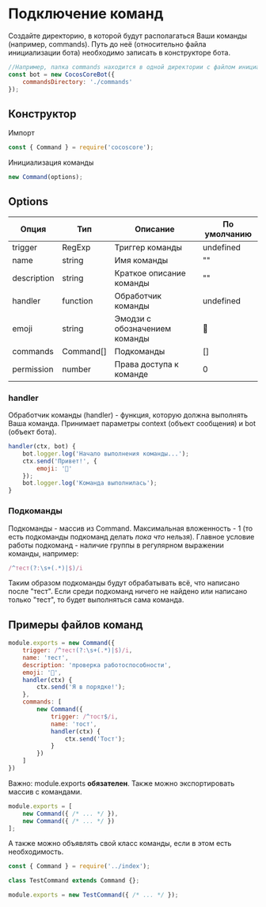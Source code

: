 # Подключение команд

Создайте директорию, в которой будут располагаться Ваши команды (например, commands).
Путь до неё (относительно файла инициализации бота) необходимо записать в конструкторе бота.

```js
//Например, папка commands находится в одной директории с файлом инициализации бота (index.js)
const bot = new CocosCoreBot({
    commandsDirectory: './commands'
});
```

## Конструктор

Импорт

```js
const { Command } = require('cocoscore');
```

Инициализация команды

```js
new Command(options);
```

## Options

| Опция       | Тип       | Описание                      | По умолчанию |
| ----------- | --------- | ----------------------------- | ------------ |
| trigger     | RegExp    | Триггер команды               | undefined    |
| name        | string    | Имя команды                   | ""           |
| description | string    | Краткое описание команды      | ""           |
| handler     | function  | Обработчик команды            | undefined    |
| emoji       | string    | Эмодзи с обозначением команды | 📔           |
| commands    | Command[] | Подкоманды                    | []           |
| permission  | number    | Права доступа к команде       | 0            |

### handler

Обработчик команды (handler) - функция, которую должна выполнять Ваша команда. Принимает параметры context (объект сообщения) и bot (объект бота).

```js
handler(ctx, bot) {
    bot.logger.log('Начало выполнения команды...');
    ctx.send('Привет!', {
        emoji: '👋'
    });
    bot.logger.log('Команда выполнилась');
}
```

### Подкоманды

Подкоманды - массив из Command. Максимальная вложенность - 1 (то есть подкоманды подкоманд делать *пока что* нельзя).
Главное условие работы подкоманд - наличие группы в регулярном выражении команды, например:

```js
/^тест(?:\s+(.*)|$)/i
```

Таким образом подкоманды будут обрабатывать всё, что написано после "тест".
Если среди подкоманд ничего не найдено или написано только "тест", то будет выполняться сама команда.

## Примеры файлов команд

```js
module.exports = new Command({
    trigger: /^тест(?:\s+(.*)|$)/i,
    name: 'тест',
    description: 'проверка работоспособности',
    emoji: '📡',
    handler(ctx) {
        ctx.send('Я в порядке!');
    },
    commands: [
        new Command({
            trigger: /^тост$/i,
            name: 'тост',
            handler(ctx) {
                ctx.send('Тост');
            }
        })
    ]
})
```

Важно: module.exports **обязателен**.
Также можно экспортировать массив с командами.

```js
module.exports = [
    new Command({ /* ... */ }),
    new Command({ /* ... */ })
];
```

А также можно объявлять свой класс команды, если в этом есть необходимость.

```js
const { Command } = require('../index');

class TestCommand extends Command {};

module.exports = new TestCommand({ /* ... */ });
```
